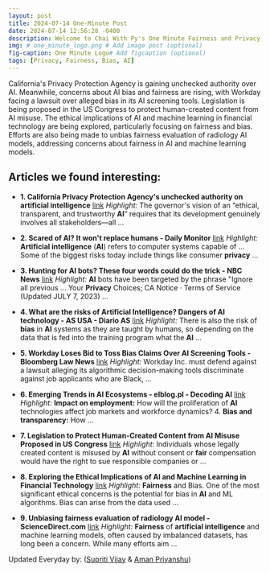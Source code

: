```yaml
---
layout: post
title: 2024-07-14 One-Minute Post
date: 2024-07-14 12:56:28 -0400
description: Welcome to Chai With Py's One Minute Fairness and Privacy, which aims to provide you the current happenings in the world of Fairness, Privacy, and AI.
img: # one_minute_logo.png # Add image post (optional)
fig-caption: One Minute Logo# Add figcaption (optional)
tags: [Privacy, Fairness, Bias, AI]
---
```


California's Privacy Protection Agency is gaining unchecked authority over AI. Meanwhile, concerns about AI bias and fairness are rising, with Workday facing a lawsuit over alleged bias in its AI screening tools. Legislation is being proposed in the US Congress to protect human-created content from AI misuse. The ethical implications of AI and machine learning in financial technology are being explored, particularly focusing on fairness and bias. Efforts are also being made to unbias fairness evaluation of radiology AI models, addressing concerns about fairness in AI and machine learning models.

## Articles we found interesting:

- **1. California <b>Privacy</b> Protection Agency&#39;s unchecked authority on <b>artificial intelligence</b>** [link](https://www.ocregister.com/2024/07/14/california-privacy-protection-agencys-unchecked-authority-on-artificial-intelligence/)
_Highlight:_ The governor&#39;s vision of an “ethical, transparent, and trustworthy <b>AI</b>” requires that its development genuinely involves all stakeholders—all&nbsp;...

- **2. Scared of <b>AI</b>? It won&#39;t replace humans - Daily Monitor** [link](https://www.monitor.co.ug/uganda/oped/letters/scared-of-ai-it-won-t-replace-humans-4690024)
_Highlight:_ <b>Artificial intelligence</b> (<b>AI</b>) refers to computer systems capable of ... Some of the biggest risks today include things like consumer <b>privacy</b>&nbsp;...

- **3. Hunting for <b>AI</b> bots? These four words could do the trick - NBC News** [link](https://www.nbcnews.com/tech/internet/hunting-ai-bots-four-words-trick-rcna161318)
_Highlight:_ <b>AI</b> bots have been targeted by the phrase &quot;Ignore all previous ... Your <b>Privacy</b> Choices; CA Notice &middot; Terms of Service (Updated JULY 7, 2023)&nbsp;...

- **4. What are the risks of <b>Artificial Intelligence</b>? Dangers of <b>AI</b> technology - AS USA - Diario AS** [link](https://en.as.com/latest_news/what-are-the-risks-of-artificial-intelligence-dangers-of-ai-technology-n/)
_Highlight:_ There is also the risk of <b>bias</b> in <b>AI</b> systems as they are taught by humans, so depending on the data that is fed into the training program what the <b>AI</b>&nbsp;...

- **5. Workday Loses Bid to Toss <b>Bias</b> Claims Over <b>AI</b> Screening Tools - Bloomberg Law News** [link](https://news.bloomberglaw.com/us-law-week/workday-loses-bid-to-toss-bias-claims-over-ai-screening-tools)
_Highlight:_ Workday Inc. must defend against a lawsuit alleging its algorithmic decision-making tools discriminate against job applicants who are Black,&nbsp;...

- **6. Emerging Trends in <b>AI</b> Ecosystems - elblog.pl - Decoding <b>AI</b>** [link](https://elblog.pl/2024/07/13/emerging-trends-in-ai-ecosystems/)
_Highlight:_ **Impact on employment:** How will the proliferation of <b>AI</b> technologies affect job markets and workforce dynamics? 4. **<b>Bias</b> and transparency:** How&nbsp;...

- **7. Legislation to Protect Human-Created Content from <b>AI</b> Misuse Proposed in US Congress** [link](https://elblog.pl/2024/07/13/legislation-to-protect-human-created-content-from-ai-misuse-proposed-in-us-congress/)
_Highlight:_ Individuals whose legally created content is misused by <b>AI</b> without consent or <b>fair</b> compensation would have the right to sue responsible companies or&nbsp;...

- **8. Exploring the Ethical Implications of <b>AI</b> and Machine Learning in Financial Technology** [link](https://techbullion.com/exploring-the-ethical-implications-of-ai-and-machine-learning-in-financial-technology/)
_Highlight:_ <b>Fairness</b> and Bias. One of the most significant ethical concerns is the potential for bias in <b>AI</b> and ML algorithms. Bias can arise from the data used&nbsp;...

- **9. Unbiasing <b>fairness</b> evaluation of radiology <b>AI</b> model - ScienceDirect.com** [link](https://www.sciencedirect.com/science/article/pii/S2950162824000377)
_Highlight:_ <b>Fairness</b> of <b>artificial intelligence</b> and machine learning models, often caused by imbalanced datasets, has long been a concern. While many efforts aim&nbsp;...


Updated Everyday by: (<a href="https://supritivijay.github.io/">Supriti Vijay</a> & <a href="https://amanpriyanshu.github.io/">Aman Priyanshu</a>)
